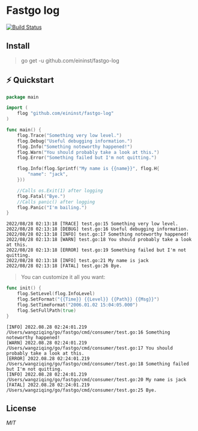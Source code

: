 # Fastgo log

[![Build Status](https://travis-ci.org/ivpusic/grpool.svg?branch=master)](https://github.com/infinitasx/easi-go-aws)

## Install
> go get -u github.com/eininst/fastgo-log
## ⚡ Quickstart

```go
package main

import (
	flog "github.com/eininst/fastgo-log"
)

func main() {
	flog.Trace("Something very low level.")
	flog.Debug("Useful debugging information.")
	flog.Info("Something noteworthy happened!")
	flog.Warn("You should probably take a look at this.")
	flog.Error("Something failed but I'm not quitting.")

	flog.Info(flog.Sprintf("My name is {{name}}", flog.H{
		"name": "jack",
	}))

	//Calls os.Exit(1) after logging
	flog.Fatal("Bye.")
	//Calls panic() after logging
	flog.Panic("I'm bailing.")
}
```


```
2022/08/28 02:13:18 [TRACE] test.go:15 Something very low level.
2022/08/28 02:13:18 [DEBUG] test.go:16 Useful debugging information.
2022/08/28 02:13:18 [INFO] test.go:17 Something noteworthy happened!
2022/08/28 02:13:18 [WARN] test.go:18 You should probably take a look at this.
2022/08/28 02:13:18 [ERROR] test.go:19 Something failed but I'm not quitting.
2022/08/28 02:13:18 [INFO] test.go:21 My name is jack
2022/08/28 02:13:18 [FATAL] test.go:26 Bye.
```

> You can customize it all you want:
```go
func init() {
	flog.SetLevel(flog.InfoLevel)
	flog.SetFormat("{{Time}} {{Level}} {{Path}} {{Msg}}")
	flog.SetTimeFormat("2006.01.02 15:04:05.000")
	flog.SetFullPath(true)
}
```

```text
[INFO] 2022.08.28 02:24:01.219 /Users/wangziqing/go/fastgo/cmd/consumer/test.go:16 Something noteworthy happened!
[WARN] 2022.08.28 02:24:01.219 /Users/wangziqing/go/fastgo/cmd/consumer/test.go:17 You should probably take a look at this.
[ERROR] 2022.08.28 02:24:01.219 /Users/wangziqing/go/fastgo/cmd/consumer/test.go:18 Something failed but I'm not quitting.
[INFO] 2022.08.28 02:24:01.219 /Users/wangziqing/go/fastgo/cmd/consumer/test.go:20 My name is jack
[FATAL] 2022.08.28 02:24:01.219 /Users/wangziqing/go/fastgo/cmd/consumer/test.go:25 Bye.
```
## License
*MIT*